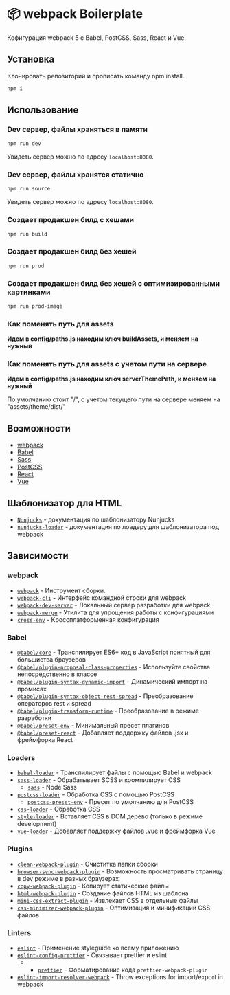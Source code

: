 # 📦 webpack Boilerplate

Кофигурация webpack 5 с Babel, PostCSS, Sass, React и Vue.

## Установка

Клонировать репозиторий и прописать команду npm install.

```bash
npm i
```

## Использование

### Dev сервер, файлы храняться в памяти

```bash
npm run dev
```

Увидеть сервер можно по адресу `localhost:8080`.

### Dev сервер, файлы хранятся статично

```bash
npm run source
```

Увидеть сервер можно по адресу `localhost:8080`.

### Создает продакшен билд с хешами

```bash
npm run build
```

### Создает продакшен билд без хешей

```bash
npm run prod
```

### Создает продакшен билд без хешей с оптимизированными картинками

```bash
npm run prod-image
```

### Как поменять путь для assets

**Идем в config/paths.js находим ключ buildAssets, и меняем на нужный**

### Как поменять путь для assets с учетом пути на сервере

**Идем в config/paths.js находим ключ serverThemePath, и меняем на нужный**

По умолчанию стоит "/", с учетом текущего пути на сервере меняем на "assets/theme/dist/"

## Возможности

- [webpack](https://webpack.js.org/)
- [Babel](https://babeljs.io/)
- [Sass](https://sass-lang.com/)
- [PostCSS](https://postcss.org/)
- [React](https://reactjs.org/)
- [Vue](https://vuejs.org/)

## Шаблонизатор для HTML

- [`Nunjucks`](https://mozilla.github.io/nunjucks/templating.html) - документация по шаблонизатору Nunjucks
- [`nunjucks-loader`](https://ogonkov.github.io/nunjucks-loader/) - документация по лоадеру для шаблонизатора под webpack

## Зависимости

### webpack

- [`webpack`](https://github.com/webpack/webpack) - Инструмент сборки.
- [`webpack-cli`](https://github.com/webpack/webpack-cli) - Интерфейс командной строки для webpack
- [`webpack-dev-server`](https://github.com/webpack/webpack-dev-server) - Локальный сервер разработки для webpack
- [`webpack-merge`](https://github.com/survivejs/webpack-merge) - Утилита для упрощения работы с конфигурациями
- [`cross-env`](https://github.com/kentcdodds/cross-env) - Кроссплатформенная конфигурация

### Babel

- [`@babel/core`](https://www.npmjs.com/package/@babel/core) - Транспилирует ES6+ код в JavaScript понятный для большиства браузеров
- [`@babel/plugin-proposal-class-properties`](https://babeljs.io/docs/en/babel-plugin-proposal-class-properties) - Используйте свойства непосредственно в классе
- [`@babel/plugin-syntax-dynamic-import`](https://babeljs.io/docs/en/babel-plugin-syntax-dynamic-import) - Динамический импорт на промисах
- [`@babel/plugin-syntax-object-rest-spread`](https://babeljs.io/docs/en/babel-plugin-syntax-object-rest-spread) - Преобразование операторов rest и spread
- [`@babel/plugin-transform-runtime`](https://babeljs.io/docs/en/babel-plugin-transform-runtime) - Преобразование в режиме разработки
- [`@babel/preset-env`](https://babeljs.io/docs/en/babel-preset-env) - Минимальный пресет плагинов
- [`@babel/preset-react`](https://babeljs.io/docs/en/babel-preset-react) - Добавляет поддержку файлов .jsx и фреймфорка React

### Loaders

- [`babel-loader`](https://webpack.js.org/loaders/babel-loader/) - Транспилирует файлы с помощью Babel и webpack
- [`sass-loader`](https://webpack.js.org/loaders/sass-loader/) - Обрабатывает SCSS и коомпилирует CSS
  - [`sass`](https://www.npmjs.com/package/sass) - Node Sass
- [`postcss-loader`](https://webpack.js.org/loaders/postcss-loader/) - Обработка CSS с помощью PostCSS
  - [`postcss-preset-env`](https://www.npmjs.com/package/postcss-preset-env) - Пресет по умолчанию для PostCSS
- [`css-loader`](https://webpack.js.org/loaders/css-loader/) - Обработка CSS
- [`style-loader`](https://webpack.js.org/loaders/style-loader/) - Вставляет CSS в DOM дерево (только в режиме development)
- [`vue-loader`](https://github.com/vuejs/vue-loader) - Добавляет поддержку файлов .vue и фреймфорка Vue

### Plugins

- [`clean-webpack-plugin`](https://github.com/johnagan/clean-webpack-plugin) - Очиститка папки сборки
- [`browser-sync-webpack-plugin`](https://github.com/Va1/browser-sync-webpack-plugin) - Возможность просматривать страницу в dev режиме в разных браузерах
- [`copy-webpack-plugin`](https://github.com/webpack-contrib/copy-webpack-plugin) - Копирует статические файлы
- [`html-webpack-plugin`](https://github.com/jantimon/html-webpack-plugin) - Создание файлов HTML из шаблона
- [`mini-css-extract-plugin`](https://github.com/webpack-contrib/mini-css-extract-plugin) - Извлекает CSS в отдельные файлы
- [`css-minimizer-webpack-plugin`](https://webpack.js.org/plugins/css-minimizer-webpack-plugin/) - Оптимизация и минификации CSS файлов

### Linters

- [`eslint`](https://github.com/eslint/eslint) - Применение styleguide ко всему приложению
- [`eslint-config-prettier`](https://github.com/prettier/eslint-config-prettier) - Связывает prettier и eslint
  - - [`prettier`](https://github.com/prettier/prettier) - Форматирование кода `prettier-webpack-plugin`
- [`eslint-import-resolver-webpack`](https://github.com/benmosher/eslint-plugin-import/tree/master/resolvers/webpack) - Throw exceptions for import/export in webpack
